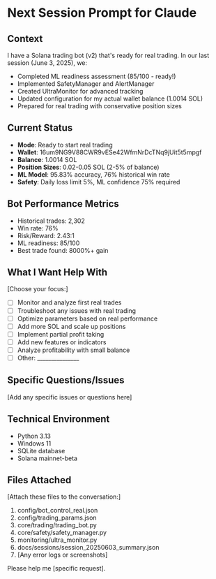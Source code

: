 # Next Session Prompt for Claude

## Context
I have a Solana trading bot (v2) that's ready for real trading. In our last session (June 3, 2025), we:
- Completed ML readiness assessment (85/100 - ready!)
- Implemented SafetyManager and AlertManager
- Created UltraMonitor for advanced tracking
- Updated configuration for my actual wallet balance (1.0014 SOL)
- Prepared for real trading with conservative position sizes

## Current Status
- **Mode**: Ready to start real trading
- **Wallet**: 16um9NG9V88CWR9vESe42WfmNrDcTNq9jUit5t5mpgf
- **Balance**: 1.0014 SOL
- **Position Sizes**: 0.02-0.05 SOL (2-5% of balance)
- **ML Model**: 95.83% accuracy, 76% historical win rate
- **Safety**: Daily loss limit 5%, ML confidence 75% required

## Bot Performance Metrics
- Historical trades: 2,302
- Win rate: 76%
- Risk/Reward: 2.43:1
- ML readiness: 85/100
- Best trade found: 8000%+ gain

## What I Want Help With
[Choose your focus:]
- [ ] Monitor and analyze first real trades
- [ ] Troubleshoot any issues with real trading
- [ ] Optimize parameters based on real performance
- [ ] Add more SOL and scale up positions
- [ ] Implement partial profit taking
- [ ] Add new features or indicators
- [ ] Analyze profitability with small balance
- [ ] Other: _______________

## Specific Questions/Issues
[Add any specific issues or questions here]

## Technical Environment
- Python 3.13
- Windows 11
- SQLite database
- Solana mainnet-beta

## Files Attached
[Attach these files to the conversation:]
1. config/bot_control_real.json
2. config/trading_params.json
3. core/trading/trading_bot.py
4. core/safety/safety_manager.py
5. monitoring/ultra_monitor.py
6. docs/sessions/session_20250603_summary.json
7. [Any error logs or screenshots]

Please help me [specific request].
